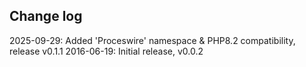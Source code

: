 ## Change log
2025-09-29: Added 'Proceswire' namespace & PHP8.2 compatibility, release v0.1.1
2016-06-19: Initial release, v0.0.2
